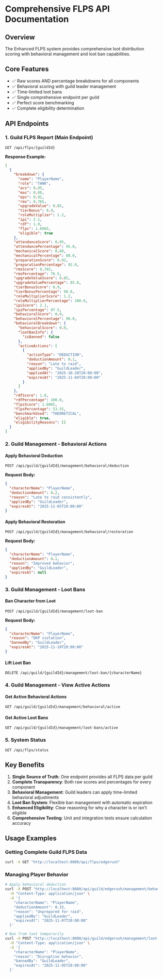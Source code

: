 # Comprehensive FLPS API Documentation

## Overview
The Enhanced FLPS system provides comprehensive loot distribution scoring with behavioral management and loot ban capabilities.

## Core Features
- ✅ Raw scores AND percentage breakdowns for all components
- ✅ Behavioral scoring with guild leader management
- ✅ Time-limited loot bans
- ✅ Single comprehensive endpoint per guild
- ✅ Perfect score benchmarking
- ✅ Complete eligibility determination

## API Endpoints

### 1. Guild FLPS Report (Main Endpoint)
```
GET /api/flps/{guildId}
```

**Response Example:**
```json
[
  {
    "breakdown": {
      "name": "PlayerName",
      "role": "TANK",
      "acs": 0.95,
      "mas": 0.88,
      "eps": 0.92,
      "rms": 0.765,
      "upgradeValue": 0.85,
      "tierBonus": 0.9,
      "roleMultiplier": 1.2,
      "ipi": 2.1,
      "rdf": 1.0,
      "flps": 1.6065,
      "eligible": true
    },
    "attendanceScore": 0.95,
    "attendancePercentage": 95.0,
    "mechanicalScore": 0.88,
    "mechanicalPercentage": 88.0,
    "preparationScore": 0.92,
    "preparationPercentage": 92.0,
    "rmsScore": 0.765,
    "rmsPercentage": 76.5,
    "upgradeValueScore": 0.85,
    "upgradeValuePercentage": 85.0,
    "tierBonusScore": 0.9,
    "tierBonusPercentage": 90.0,
    "roleMultiplierScore": 1.2,
    "roleMultiplierPercentage": 100.0,
    "ipiScore": 2.1,
    "ipiPercentage": 87.5,
    "behavioralScore": 0.9,
    "behavioralPercentage": 90.0,
    "behavioralBreakdown": {
      "behavioralScore": 0.9,
      "lootBanInfo": {
        "isBanned": false
      },
      "activeActions": [
        {
          "actionType": "DEDUCTION",
          "deductionAmount": 0.1,
          "reason": "Late to raid",
          "appliedBy": "GuildLeader",
          "appliedAt": "2025-10-28T20:00:00",
          "expiresAt": "2025-11-04T20:00:00"
        }
      ]
    },
    "rdfScore": 1.0,
    "rdfPercentage": 100.0,
    "flpsScore": 1.6065,
    "flpsPercentage": 53.55,
    "benchmarkUsed": "THEORETICAL",
    "eligible": true,
    "eligibilityReasons": []
  }
]
```

### 2. Guild Management - Behavioral Actions

#### Apply Behavioral Deduction
```
POST /api/guild/{guildId}/management/behavioral/deduction
```

**Request Body:**
```json
{
  "characterName": "PlayerName",
  "deductionAmount": 0.2,
  "reason": "Late to raid consistently",
  "appliedBy": "GuildLeader",
  "expiresAt": "2025-11-05T20:00:00"
}
```

#### Apply Behavioral Restoration
```
POST /api/guild/{guildId}/management/behavioral/restoration
```

**Request Body:**
```json
{
  "characterName": "PlayerName",
  "deductionAmount": 0.1,
  "reason": "Improved behavior",
  "appliedBy": "GuildLeader",
  "expiresAt": null
}
```

### 3. Guild Management - Loot Bans

#### Ban Character from Loot
```
POST /api/guild/{guildId}/management/loot-ban
```

**Request Body:**
```json
{
  "characterName": "PlayerName",
  "reason": "DKP violation",
  "bannedBy": "GuildLeader",
  "expiresAt": "2025-11-10T20:00:00"
}
```

#### Lift Loot Ban
```
DELETE /api/guild/{guildId}/management/loot-ban/{characterName}
```

### 4. Guild Management - View Active Actions

#### Get Active Behavioral Actions
```
GET /api/guild/{guildId}/management/behavioral/active
```

#### Get Active Loot Bans
```
GET /api/guild/{guildId}/management/loot-bans/active
```

### 5. System Status
```
GET /api/flps/status
```

## Key Benefits

1. **Single Source of Truth**: One endpoint provides all FLPS data per guild
2. **Complete Transparency**: Both raw scores and percentages for every component
3. **Behavioral Management**: Guild leaders can apply time-limited behavioral adjustments
4. **Loot Ban System**: Flexible ban management with automatic expiration
5. **Enhanced Eligibility**: Clear reasoning for why a character is or isn't eligible
6. **Comprehensive Testing**: Unit and integration tests ensure calculation accuracy

## Usage Examples

### Getting Complete Guild FLPS Data
```bash
curl -X GET "http://localhost:8080/api/flps/edgerush"
```

### Managing Player Behavior
```bash
# Apply behavioral deduction
curl -X POST "http://localhost:8080/api/guild/edgerush/management/behavioral/deduction" \
  -H "Content-Type: application/json" \
  -d '{
    "characterName": "PlayerName",
    "deductionAmount": 0.15,
    "reason": "Unprepared for raid",
    "appliedBy": "GuildLeader",
    "expiresAt": "2025-11-07T20:00:00"
  }'

# Ban from loot temporarily
curl -X POST "http://localhost:8080/api/guild/edgerush/management/loot-ban" \
  -H "Content-Type: application/json" \
  -d '{
    "characterName": "PlayerName",
    "reason": "Disruptive behavior",
    "bannedBy": "GuildLeader",
    "expiresAt": "2025-11-05T20:00:00"
  }'
```